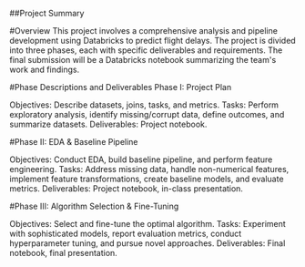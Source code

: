 ##Project Summary

#Overview
This project involves a comprehensive analysis and pipeline development using Databricks to predict flight delays. The project is divided into three phases, each with specific deliverables and requirements. The final submission will be a Databricks notebook summarizing the team's work and findings.

#Phase Descriptions and Deliverables
Phase I: Project Plan

Objectives: Describe datasets, joins, tasks, and metrics.
Tasks: Perform exploratory analysis, identify missing/corrupt data, define outcomes, and summarize datasets.
Deliverables: Project notebook.

#Phase II: EDA & Baseline Pipeline

Objectives: Conduct EDA, build baseline pipeline, and perform feature engineering.
Tasks: Address missing data, handle non-numerical features, implement feature transformations, create baseline models, and evaluate metrics.
Deliverables: Project notebook, in-class presentation.

#Phase III: Algorithm Selection & Fine-Tuning

Objectives: Select and fine-tune the optimal algorithm.
Tasks: Experiment with sophisticated models, report evaluation metrics, conduct hyperparameter tuning, and pursue novel approaches.
Deliverables: Final notebook, final presentation.
